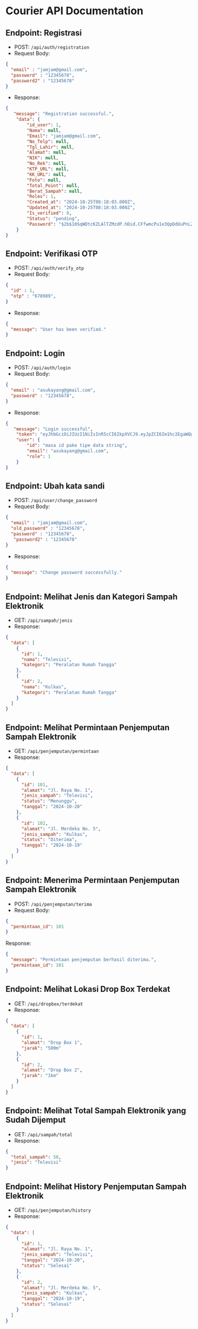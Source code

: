 # Courier API Documentation

## Endpoint: Registrasi
- POST: `/api/auth/registration`
- Request Body:
```json
{
  "email" : "jamjam@gmail.com",
  "password" : "12345678",
  "password2" : "12345678"
}
```
- Response:
```json
{
   "message": "Registration successful.",
    "data": {
        "id_user": 1,
        "Nama": null,
        "Email": "jamjam@gmail.com",
        "No_Telp": null,
        "Tgl_Lahir": null,
        "Alamat": null,
        "NIK": null,
        "No_Rek": null,
        "KTP_URL": null,
        "KK_URL": null,
        "Foto": null,
        "Total_Point": null,
        "Berat_Sampah": null,
        "Roles": 1,
        "Created_at": "2024-10-25T08:18:03.000Z",
        "Updated_at": "2024-10-25T08:18:03.000Z",
        "Is_verified": 0,
        "Status": "pending",
        "Password": "$2b$10$qWDtcKZLAlTZMzdP.hDid.CFfwmcPu1e3QpDdUuPnLZL3O1ZYhDse"
    }
}
```

## Endpoint: Verifikasi OTP
- POST: `/api/auth/verify_otp`
- Request Body:
```json
{
  "id" : 1,
  "otp" : "678989",
}
```
- Response:
```json
{
  "message": "User has been verified."
}
```

## Endpoint: Login
- POST: `/api/auth/login`
- Request Body:
```json
{
  "email" : "asukayang@gmail.com",
  "password" : "12345678",
}
```
- Response:
```json
{
   "message": "Login successful",
    "token": "eyJhbGciOiJIUzI1NiIsInR5cCI6IkpXVCJ9.eyJpZCI6Im1hc2EgaWQgcGFrZSB0aXBlIGRhdGEgc3RyaW5nIiwiZW1haWwiOiJtcml6a2loYWlrYWwyOTRAZ21haWwuY29tIiwicm9sZSI6bnVsbCwiaWF0IjoxNzI5ODQzOTU1LCJleHAiOjE3Mjk4NjU1NTV9.Mvdpfi01-k2u6gvJp0LsB1VeG2HjoUn-VMIhpDV43Ow",
    "user": {
        "id": "masa id pake tipe data string",
        "email": "asukayang@gmail.com",
        "role": 1
    }
}
```

## Endpoint: Ubah kata sandi
- POST: `/api/user/change_password`
- Request Body:
```json
{
  "email" : "jamjam@gmail.com",
  "old_password" : "12345678",
  "password" : "12345678",
   "password2" : "12345678"
}
```
- Response:
```json
{
  "message": "Change password successfully."
}
```


## Endpoint: Melihat Jenis dan Kategori Sampah Elektronik
- GET: `/api/sampah/jenis`
- Response:
```json
{
  "data": [
    {
      "id": 1,
      "nama": "Televisi",
      "kategori": "Peralatan Rumah Tangga"
    },
    {
      "id": 2,
      "nama": "Kulkas",
      "kategori": "Peralatan Rumah Tangga"
    }
  ]
}
```

## Endpoint: Melihat Permintaan Penjemputan Sampah Elektronik
- GET: `/api/penjemputan/permintaan`
- Response:
```json
{
  "data": [
    {
      "id": 101,
      "alamat": "Jl. Raya No. 1",
      "jenis_sampah": "Televisi",
      "status": "Menunggu",
      "tanggal": "2024-10-20"
    },
    {
      "id": 102,
      "alamat": "Jl. Merdeka No. 5",
      "jenis_sampah": "Kulkas",
      "status": "Diterima",
      "tanggal": "2024-10-19"
    }
  ]
}
```

## Endpoint: Menerima Permintaan Penjemputan Sampah Elektronik
- POST: `/api/penjemputan/terima`
- Request Body:
```json
{
  "permintaan_id": 101
}
```
Response:
```json
{
  "message": "Permintaan penjemputan berhasil diterima.",
  "permintaan_id": 101
}
```

## Endpoint: Melihat Lokasi Drop Box Terdekat
- GET: `/api/dropbox/terdekat`
- Response:
```json
{
  "data": [
    {
      "id": 1,
      "alamat": "Drop Box 1",
      "jarak": "500m"
    },
    {
      "id": 2,
      "alamat": "Drop Box 2",
      "jarak": "1km"
    }
  ]
} 
```

## Endpoint: Melihat Total Sampah Elektronik yang Sudah Dijemput
- GET: `/api/sampah/total`
- Response: 
```json
{
  "total_sampah": 50,
  "jenis": "Televisi"
}
```

## Endpoint: Melihat History Penjemputan Sampah Elektronik
- GET: `/api/penjemputan/history`
- Response:
```json
{
  "data": [
    {
      "id": 1,
      "alamat": "Jl. Raya No. 1",
      "jenis_sampah": "Televisi",
      "tanggal": "2024-10-20",
      "status": "Selesai"
    },
    {
      "id": 2,
      "alamat": "Jl. Merdeka No. 5",
      "jenis_sampah": "Kulkas",
      "tanggal": "2024-10-19",
      "status": "Selesai"
    }
  ]
}
```